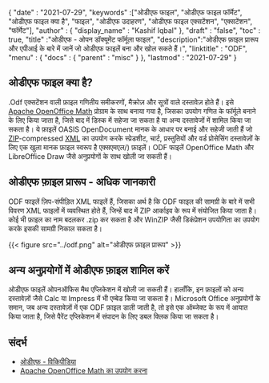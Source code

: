 {
  "date" : "2021-07-29",
  "keywords" :["ओडीएफ फाइल", "ओडीएफ फाइल फॉर्मेट", "ओडीएफ फाइल क्या है", "फाइल", "ओडीएफ उदाहरण", "ओडीएफ फाइल एक्सटेंशन", "एक्सटेंशन", "फॉर्मेट"],
  "author" : {
    "display_name" : "Kashif Iqbal"
},
  "draft" : "false",
  "toc" : true,
  "title" :"ओडीएफ - ओपन डॉक्यूमेंट फॉर्मूला फाइल",
  "description":"ओडीएफ फ़ाइल प्रारूप और एपीआई के बारे में जानें जो ओडीएफ फाइलें बना और खोल सकते हैं।",
  "linktitle" : "ODF",
  "menu" : {
    "docs" : {
      "parent" : "misc"
}
},
  "lastmod" : "2021-07-29"
}

## ओडीएफ फाइल क्या है?

.Odf एक्सटेंशन वाली फ़ाइल गणितीय समीकरणों, मैक्रोज़ और सूत्रों वाले दस्तावेज़ होते हैं। इसे [Apache OpenOffice Math](https://wiki.openoffice.org/wiki/Documentation/OOo3_User_Guides/Math_Guide) प्रोग्राम के साथ बनाया गया है, जिसका उपयोग गणित के फॉर्मूले बनाने के लिए किया जाता है, जिसे बाद में डिस्क में सहेजा जा सकता है या अन्य दस्तावेजों में शामिल किया जा सकता है। ये फ़ाइलें OASIS OpenDocument मानक के आधार पर बनाई और सहेजी जाती हैं जो [ZIP](/hi/compression/zip/)-compressed [XML](/hi/web/) का उपयोग करके स्प्रेडशीट, चार्ट, प्रस्तुतियों और वर्ड प्रोसेसिंग दस्तावेज़ों के लिए एक खुला मानक फ़ाइल स्वरूप है एक्सएमएल/) फ़ाइलें। ODF फाइलें OpenOffice Math और LibreOffice Draw जैसे अनुप्रयोगों के साथ खोली जा सकती हैं।

## ओडीएफ फ़ाइल प्रारूप - अधिक जानकारी

ODF फाइलें ज़िप-संपीड़ित XML फाइलें हैं, जिसका अर्थ है कि ODF फाइल की सामग्री के बारे में सभी विवरण XML फाइलों में व्यवस्थित होते हैं, जिन्हें बाद में ZIP आर्काइव के रूप में संयोजित किया जाता है। कोई भी फ़ाइल का नाम बदलकर .zip कर सकता है और WinZIP जैसी डिकंप्रेशन उपयोगिता का उपयोग करके इसकी सामग्री निकाल सकता है।

{{< figure src="../odf.png" alt="ओडीएफ फ़ाइल प्रारूप" >}}

## अन्य अनुप्रयोगों में ओडीएफ फ़ाइल शामिल करें

ओडीएफ फाइलें ओपनऑफिस मैथ एप्लिकेशन में खोली जा सकती हैं। हालाँकि, इन फ़ाइलों को अन्य दस्तावेज़ों जैसे Calc या Impress में भी एम्बेड किया जा सकता है। Microsoft Office अनुप्रयोगों के समान, जब अन्य दस्तावेज़ों में एक ODF फ़ाइल डाली जाती है, तो इसे एक ऑब्जेक्ट के रूप में आयात किया जाता है, जिसे पैरेंट एप्लिकेशन में संपादन के लिए डबल क्लिक किया जा सकता है।

## संदर्भ

* [ओडीएफ - विकिपीडिया](https://en.wikipedia.org/wiki/OpenDocument)
* [Apache OpenOffice Math का उपयोग करना](https://wiki.openoffice.org/wiki/Documentation/OOo3_User_Guides/Math_Guide)

